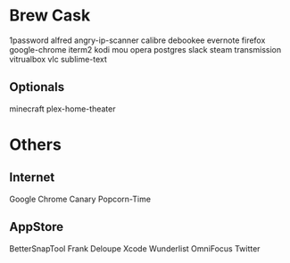 # Brew Cask
1password
alfred
angry-ip-scanner
calibre
debookee
evernote
firefox
google-chrome
iterm2
kodi
mou
opera
postgres
slack
steam
transmission
vitrualbox
vlc
sublime-text

## Optionals
minecraft
plex-home-theater

# Others
## Internet
Google Chrome Canary
Popcorn-Time

## AppStore
BetterSnapTool
Frank Deloupe
Xcode
Wunderlist
OmniFocus
Twitter

